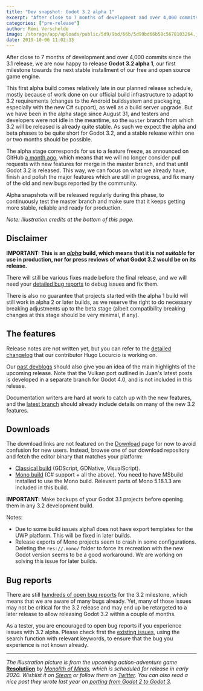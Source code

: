 ```yaml
---
title: "Dev snapshot: Godot 3.2 alpha 1"
excerpt: "After close to 7 months of development and over 4,000 commits since the 3.1 release, we are now happy to release Godot 3.2 alpha 1, our first milestone towards the next stable installment of our free and open source game engine. It brings new features such as an Android plugin/custom build system, C# support for Android, WebRTC support and WebSocket improvements, a fully reworked Visual Shader editor, ARKit and Oculus Go/Quest support and many more."
categories: ["pre-release"]
author: Rémi Verschelde
image: /storage/app/uploads/public/5d9/9bd/66b/5d99bd66b58c5678103264.jpg
date: 2019-10-06 11:02:33
---
```


After close to 7 months of development and over 4,000 commits since the 3.1 release, we are now happy to release **Godot 3.2 alpha 1**, our first milestone towards the next stable installment of our free and open source game engine.

This first alpha build comes relatively late in our planned release schedule, mostly because of work done on our official build infrastructure to adapt to 3.2 requirements (changes to the Android buildsystem and packaging, especially with the new C# support), as well as a build server upgrade. But we have been in the alpha stage since August 31, and testers and developers were not idle in the meantime, so the `master` branch from which 3.2 will be released is already quite stable. As such we expect the alpha and beta phases to be quite short for Godot 3.2, and a stable release within one or two months should be possible.

The alpha stage corresponds for us to a feature freeze, as announced on GitHub [a month ago](https://github.com/godotengine/godot/issues/31592), which means that we will no longer consider pull requests with new features for merge in the master branch, and that until Godot 3.2 is released. This way, we can focus on what we already have, finish and polish the major features which are still in progress, and fix many of the old and new bugs reported by the community.

Alpha snapshots will be released regularly during this phase, to continuously test the master branch and make sure that it keeps getting more stable, reliable and ready for production.

*Note: Illustration credits at the bottom of this page.*

## Disclaimer

**IMPORTANT: This is an *[alpha](https://en.wikipedia.org/wiki/Software_release_life_cycle#Alpha)* build, which means that it is *not suitable* for use in production, nor for press reviews of what Godot 3.2 would be on its release.**

There will still be various fixes made before the final release, and we will need your [detailed bug reports](https://github.com/godotengine/godot/issues) to debug issues and fix them.

There is also no guarantee that projects started with the alpha 1 build will still work in alpha 2 or later builds, as we reserve the right to do necessary breaking adjustments up to the beta stage (albeit compatibility breaking changes at this stage should be very minimal, if any).

## The features

Release notes are not written yet, but you can refer to the [detailed changelog](https://gist.github.com/Calinou/49aefe52ce8f67ffa3f743932123d14f) that our contributor Hugo Locurcio is working on.

Our [past devblogs](https://godotengine.org/devblog) should also give you an idea of the main highlights of the upcoming release. Note that the Vulkan port outlined in Juan's latest posts is developed in a separate branch for Godot 4.0, and is not included in this release.

Documentation writers are hard at work to catch up with the new features, and the [latest branch](http://docs.godotengine.org/en/latest/) should already include details on many of the new 3.2 features.

## Downloads

The download links are not featured on the [Download](/download) page for now to avoid confusion for new users. Instead, browse one of our download repository and fetch the editor binary that matches your platform:

- [Classical build](https://downloads.tuxfamily.org/godotengine/3.2/alpha1/) (GDScript, GDNative, VisualScript).
- [Mono build](https://downloads.tuxfamily.org/godotengine/3.2/alpha1/mono/) (C# support + all the above). You need to have MSbuild installed to use the Mono build. Relevant parts of Mono 5.18.1.3 are included in this build.

**IMPORTANT:** Make backups of your Godot 3.1 projects before opening them in any 3.2 development build.

Notes:

- Due to some build issues alpha1 does not have export templates for the UWP platform. This will be fixed in later builds.
- Release exports of Mono projects seem to crash in some configurations. Deleting the `res://.mono/` folder to force its recreation with the new Godot version seems to be a good workaround. We are working on solving this issue for later builds.

## Bug reports

There are still [hundreds of open bug reports](https://github.com/godotengine/godot/issues?utf8=%E2%9C%93&q=is%3Aopen+is%3Aissue+milestone%3A3.2+label%3Abug+) for the 3.2 milestone, which means that we are aware of many bugs already. Yet, many of those issues may not be critical for the 3.2 release and may end up be retargeted to a later release to allow releasing Godot 3.2 within a couple of months.

As a tester, you are encouraged to open bug reports if you experience issues with 3.2 alpha. Please check first the [existing issues](https://github.com/godotengine/godot/issues), using the search function with relevant keywords, to ensure that the bug you experience is not known already.

-----

*The illustration picture is from the upcoming action-adventure game* **[Resolutiion](https://resolutiion.monolithofminds.com/)** *by [Monolith of Minds](https://twitter.com/monolithofminds), which is scheduled for release in early 2020. Wishlist it on [Steam](https://store.steampowered.com/app/975150/Resolutiion/) or follow them on [Twitter](https://twitter.com/monolithofminds). You can also read a nice post they wrote last year on [porting from Godot 2 to Godot 3](https://steemit.com/games/@cloudif/crash-replace-repeat-porting-resolutiion-to-godot-3).*